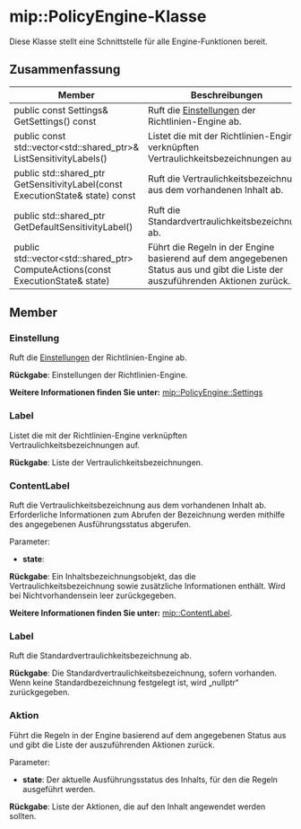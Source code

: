 # <a name="class-mippolicyengine"></a>mip::PolicyEngine-Klasse 
Diese Klasse stellt eine Schnittstelle für alle Engine-Funktionen bereit.
  
## <a name="summary"></a>Zusammenfassung
 Member                        | Beschreibungen                                
--------------------------------|---------------------------------------------
 public const Settings& GetSettings() const  |  Ruft die [Einstellungen](class_mip_policyengine_settings.md) der Richtlinien-Engine ab.
public const std::vector<std::shared_ptr<Label>>& ListSensitivityLabels()  |  Listet die mit der Richtlinien-Engine verknüpften Vertraulichkeitsbezeichnungen auf.
public std::shared_ptr<ContentLabel> GetSensitivityLabel(const ExecutionState& state) const  |  Ruft die Vertraulichkeitsbezeichnung aus dem vorhandenen Inhalt ab.
public std::shared_ptr<Label> GetDefaultSensitivityLabel()  |  Ruft die Standardvertraulichkeitsbezeichnung ab.
public std::vector<std::shared_ptr<Action>> ComputeActions(const ExecutionState& state)  |  Führt die Regeln in der Engine basierend auf dem angegebenen Status aus und gibt die Liste der auszuführenden Aktionen zurück.
  
## <a name="members"></a>Member
  
### <a name="settings"></a>Einstellung
Ruft die [Einstellungen](class_mip_policyengine_settings.md) der Richtlinien-Engine ab.

  
**Rückgabe**: Einstellungen der Richtlinien-Engine. 
  
**Weitere Informationen finden Sie unter:** [mip::PolicyEngine::Settings](class_mip_policyengine_settings.md)
  
### <a name="label"></a>Label
Listet die mit der Richtlinien-Engine verknüpften Vertraulichkeitsbezeichnungen auf.

  
**Rückgabe**: Liste der Vertraulichkeitsbezeichnungen.
  
### <a name="contentlabel"></a>ContentLabel
Ruft die Vertraulichkeitsbezeichnung aus dem vorhandenen Inhalt ab.
Erforderliche Informationen zum Abrufen der Bezeichnung werden mithilfe des angegebenen Ausführungsstatus abgerufen. 

Parameter:  
* **state**: 



  
**Rückgabe**: Ein Inhaltsbezeichnungsobjekt, das die Vertraulichkeitsbezeichnung sowie zusätzliche Informationen enthält. Wird bei Nichtvorhandensein leer zurückgegeben. 
  
**Weitere Informationen finden Sie unter:** [mip::ContentLabel](class_mip_contentlabel.md).
  
### <a name="label"></a>Label
Ruft die Standardvertraulichkeitsbezeichnung ab.

  
**Rückgabe**: Die Standardvertraulichkeitsbezeichnung, sofern vorhanden. Wenn keine Standardbezeichnung festgelegt ist, wird „nullptr“ zurückgegeben.
  
### <a name="action"></a>Aktion
Führt die Regeln in der Engine basierend auf dem angegebenen Status aus und gibt die Liste der auszuführenden Aktionen zurück.

Parameter:  
* **state**: Der aktuelle Ausführungsstatus des Inhalts, für den die Regeln ausgeführt werden. 



  
**Rückgabe**: Liste der Aktionen, die auf den Inhalt angewendet werden sollten.